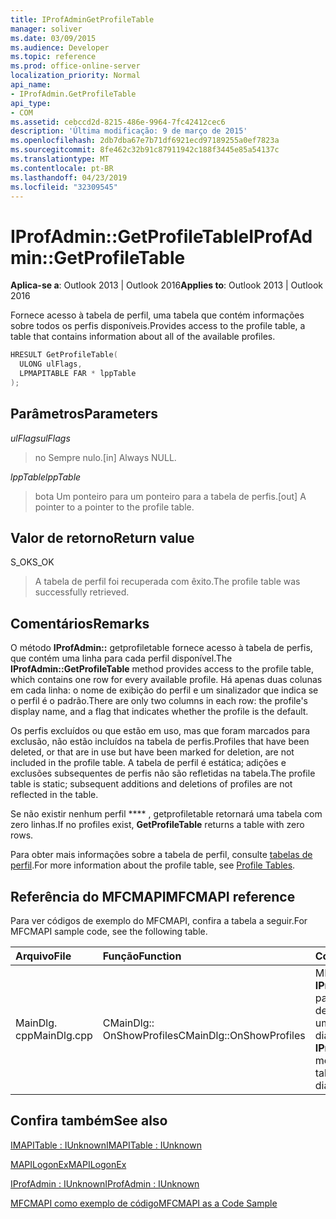 ```yaml
---
title: IProfAdminGetProfileTable
manager: soliver
ms.date: 03/09/2015
ms.audience: Developer
ms.topic: reference
ms.prod: office-online-server
localization_priority: Normal
api_name:
- IProfAdmin.GetProfileTable
api_type:
- COM
ms.assetid: cebccd2d-8215-486e-9964-7fc42412cec6
description: 'Última modificação: 9 de março de 2015'
ms.openlocfilehash: 2db7dba67e7b71df6921ecd97189255a0ef7823a
ms.sourcegitcommit: 8fe462c32b91c87911942c188f3445e85a54137c
ms.translationtype: MT
ms.contentlocale: pt-BR
ms.lasthandoff: 04/23/2019
ms.locfileid: "32309545"
---
```

# <a name="iprofadmingetprofiletable"></a><span data-ttu-id="8b16f-103">IProfAdmin::GetProfileTable</span><span class="sxs-lookup"><span data-stu-id="8b16f-103">IProfAdmin::GetProfileTable</span></span>

  
  
<span data-ttu-id="8b16f-104">**Aplica-se a**: Outlook 2013 | Outlook 2016</span><span class="sxs-lookup"><span data-stu-id="8b16f-104">**Applies to**: Outlook 2013 | Outlook 2016</span></span> 
  
<span data-ttu-id="8b16f-105">Fornece acesso à tabela de perfil, uma tabela que contém informações sobre todos os perfis disponíveis.</span><span class="sxs-lookup"><span data-stu-id="8b16f-105">Provides access to the profile table, a table that contains information about all of the available profiles.</span></span>
  
```cpp
HRESULT GetProfileTable(
  ULONG ulFlags,
  LPMAPITABLE FAR * lppTable
);
```

## <a name="parameters"></a><span data-ttu-id="8b16f-106">Parâmetros</span><span class="sxs-lookup"><span data-stu-id="8b16f-106">Parameters</span></span>

 <span data-ttu-id="8b16f-107">_ulFlags_</span><span class="sxs-lookup"><span data-stu-id="8b16f-107">_ulFlags_</span></span>
  
> <span data-ttu-id="8b16f-108">no Sempre nulo.</span><span class="sxs-lookup"><span data-stu-id="8b16f-108">[in] Always NULL.</span></span>
    
 <span data-ttu-id="8b16f-109">_lppTable_</span><span class="sxs-lookup"><span data-stu-id="8b16f-109">_lppTable_</span></span>
  
> <span data-ttu-id="8b16f-110">bota Um ponteiro para um ponteiro para a tabela de perfis.</span><span class="sxs-lookup"><span data-stu-id="8b16f-110">[out] A pointer to a pointer to the profile table.</span></span>
    
## <a name="return-value"></a><span data-ttu-id="8b16f-111">Valor de retorno</span><span class="sxs-lookup"><span data-stu-id="8b16f-111">Return value</span></span>

<span data-ttu-id="8b16f-112">S_OK</span><span class="sxs-lookup"><span data-stu-id="8b16f-112">S_OK</span></span> 
  
> <span data-ttu-id="8b16f-113">A tabela de perfil foi recuperada com êxito.</span><span class="sxs-lookup"><span data-stu-id="8b16f-113">The profile table was successfully retrieved.</span></span>
    
## <a name="remarks"></a><span data-ttu-id="8b16f-114">Comentários</span><span class="sxs-lookup"><span data-stu-id="8b16f-114">Remarks</span></span>

<span data-ttu-id="8b16f-115">O método **IProfAdmin::** getprofiletable fornece acesso à tabela de perfis, que contém uma linha para cada perfil disponível.</span><span class="sxs-lookup"><span data-stu-id="8b16f-115">The **IProfAdmin::GetProfileTable** method provides access to the profile table, which contains one row for every available profile.</span></span> <span data-ttu-id="8b16f-116">Há apenas duas colunas em cada linha: o nome de exibição do perfil e um sinalizador que indica se o perfil é o padrão.</span><span class="sxs-lookup"><span data-stu-id="8b16f-116">There are only two columns in each row: the profile's display name, and a flag that indicates whether the profile is the default.</span></span> 
  
<span data-ttu-id="8b16f-117">Os perfis excluídos ou que estão em uso, mas que foram marcados para exclusão, não estão incluídos na tabela de perfis.</span><span class="sxs-lookup"><span data-stu-id="8b16f-117">Profiles that have been deleted, or that are in use but have been marked for deletion, are not included in the profile table.</span></span> <span data-ttu-id="8b16f-118">A tabela de perfil é estática; adições e exclusões subsequentes de perfis não são refletidas na tabela.</span><span class="sxs-lookup"><span data-stu-id="8b16f-118">The profile table is static; subsequent additions and deletions of profiles are not reflected in the table.</span></span> 
  
<span data-ttu-id="8b16f-119">Se não existir nenhum perfil \*\*\*\* , getprofiletable retornará uma tabela com zero linhas.</span><span class="sxs-lookup"><span data-stu-id="8b16f-119">If no profiles exist, **GetProfileTable** returns a table with zero rows.</span></span> 
  
<span data-ttu-id="8b16f-120">Para obter mais informações sobre a tabela de perfil, consulte [tabelas de perfil](profile-tables.md).</span><span class="sxs-lookup"><span data-stu-id="8b16f-120">For more information about the profile table, see [Profile Tables](profile-tables.md).</span></span> 
  
## <a name="mfcmapi-reference"></a><span data-ttu-id="8b16f-121">Referência do MFCMAPI</span><span class="sxs-lookup"><span data-stu-id="8b16f-121">MFCMAPI reference</span></span>

<span data-ttu-id="8b16f-122">Para ver códigos de exemplo do MFCMAPI, confira a tabela a seguir.</span><span class="sxs-lookup"><span data-stu-id="8b16f-122">For MFCMAPI sample code, see the following table.</span></span>
  
|<span data-ttu-id="8b16f-123">**Arquivo**</span><span class="sxs-lookup"><span data-stu-id="8b16f-123">**File**</span></span>|<span data-ttu-id="8b16f-124">**Função**</span><span class="sxs-lookup"><span data-stu-id="8b16f-124">**Function**</span></span>|<span data-ttu-id="8b16f-125">**Comentário**</span><span class="sxs-lookup"><span data-stu-id="8b16f-125">**Comment**</span></span>|
|:-----|:-----|:-----|
|<span data-ttu-id="8b16f-126">MainDlg. cpp</span><span class="sxs-lookup"><span data-stu-id="8b16f-126">MainDlg.cpp</span></span>  <br/> |<span data-ttu-id="8b16f-127">CMainDlg:: OnShowProfiles</span><span class="sxs-lookup"><span data-stu-id="8b16f-127">CMainDlg::OnShowProfiles</span></span>  <br/> |<span data-ttu-id="8b16f-128">MFCMAPI usa o método **IProfAdmin::** getprofiletable para fazer com que a tabela de perfil seja exibida em uma nova caixa de diálogo.</span><span class="sxs-lookup"><span data-stu-id="8b16f-128">MFCMAPI uses the **IProfAdmin::GetProfileTable** method to get the profile table to display in a new dialog box.</span></span>  <br/> |
   
## <a name="see-also"></a><span data-ttu-id="8b16f-129">Confira também</span><span class="sxs-lookup"><span data-stu-id="8b16f-129">See also</span></span>



[<span data-ttu-id="8b16f-130">IMAPITable : IUnknown</span><span class="sxs-lookup"><span data-stu-id="8b16f-130">IMAPITable : IUnknown</span></span>](imapitableiunknown.md)
  
[<span data-ttu-id="8b16f-131">MAPILogonEx</span><span class="sxs-lookup"><span data-stu-id="8b16f-131">MAPILogonEx</span></span>](mapilogonex.md)
  
[<span data-ttu-id="8b16f-132">IProfAdmin : IUnknown</span><span class="sxs-lookup"><span data-stu-id="8b16f-132">IProfAdmin : IUnknown</span></span>](iprofadminiunknown.md)


[<span data-ttu-id="8b16f-133">MFCMAPI como exemplo de código</span><span class="sxs-lookup"><span data-stu-id="8b16f-133">MFCMAPI as a Code Sample</span></span>](mfcmapi-as-a-code-sample.md)

